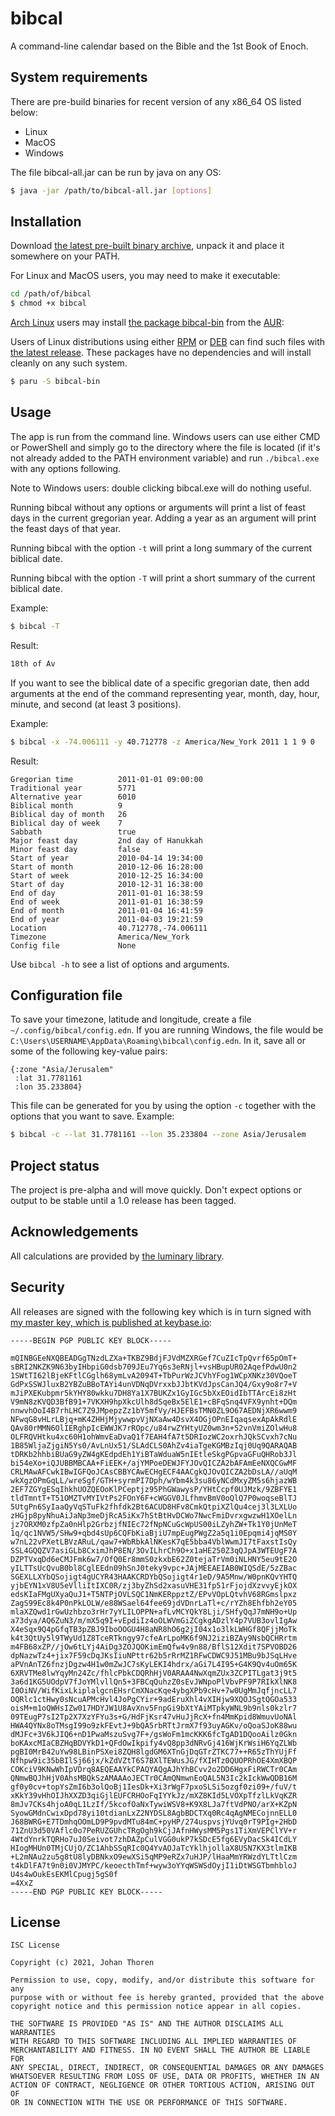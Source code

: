 # bibcal

A command-line calendar based on the Bible and the 1st Book of Enoch.

## System requirements

There are pre-build binaries for recent version of any x86_64 OS listed below:

- Linux
- MacOS
- Windows

The file bibcal-all.jar can be run by java on any OS:

``` sh
$ java -jar /path/to/bibcal-all.jar [options]
```

## Installation

Download [the latest pre-built
binary archive](https://github.com/johanthoren/bibcal/releases/latest), unpack 
it and place it somewhere on your PATH.

For Linux and MacOS users, you may need to make it executable:

``` sh
cd /path/of/bibcal
$ chmod +x bibcal
```

[Arch Linux](https://archlinux.org/) users may install [the package
bibcal-bin](https://aur.archlinux.org/packages/bibcal-bin/) from the
[AUR](https://aur.archlinux.org/):

Users of Linux distributions using either [RPM](https://en.wikipedia.org/wiki/RPM_Package_Manager) or [DEB](https://en.wikipedia.org/wiki/Deb_(file_format)) can find such files with
[the latest release](https://github.com/johanthoren/bibcal/releases/latest).
These packages have no dependencies and will install cleanly on any such system.

``` sh
$ paru -S bibcal-bin
```

## Usage

The app is run from the command line. Windows users can use either CMD or
PowerShell and simply go to the directory where the file is located (if it's not
already added to the PATH environment variable) and run `./bibcal.exe` with any
options following.

Note to Windows users: double clicking bibcal.exe will do nothing useful.

Running bibcal without any options or arguments will print a list of feast days
in the current gregorian year. Adding a year as an argument will print the feast
days of that year.

Running bibcal with the option `-t` will print a long summary of the current
biblical date.

Running bibcal with the option `-T` will print a short summary of the current
biblical date.

Example:
``` sh
$ bibcal -T
```
Result:

``` sh
18th of Av
```

If you want to see the biblical date of a specific gregorian date, then add
arguments at the end of the command representing year, month, day, hour, minute,
and second (at least 3 positions). 

Example:
``` sh
$ bibcal -x -74.006111 -y 40.712778 -z America/New_York 2011 1 1 9 0
```
Result:
```
Gregorian time          2011-01-01 09:00:00
Traditional year        5771
Alternative year        6010
Biblical month          9
Biblical day of month   26
Biblical day of week    7
Sabbath                 true
Major feast day         2nd day of Hanukkah
Minor feast day         false
Start of year           2010-04-14 19:34:00
Start of month          2010-12-06 16:28:00
Start of week           2010-12-25 16:34:00
Start of day            2010-12-31 16:38:00
End of day              2011-01-01 16:38:59
End of week             2011-01-01 16:38:59
End of month            2011-01-04 16:41:59
End of year             2011-04-03 19:21:59
Location                40.712778,-74.006111
Timezone                America/New_York
Config file             None
```

Use `bibcal -h` to see a list of options and arguments.

## Configuration file

To save your timezone, latitude and longitude, create a file
`~/.config/bibcal/config.edn`. If you are running Windows, the file would be
`C:\Users\USERNAME\AppData\Roaming\bibcal\config.edn`. In it, save all or some
of the following key-value pairs:

``` edn
{:zone "Asia/Jerusalem"
 :lat 31.7781161
 :lon 35.233804}
```

This file can be generated for you by using the option `-c` together with the
options that you want to save. Example:

``` sh
$ bibcal -c --lat 31.7781161 --lon 35.233804 --zone Asia/Jerusalem
```

## Project status

The project is pre-alpha and will move quickly. Don't expect options or output
to be stable until a 1.0 release has been tagged.

## Acknowledgements

All calculations are provided by [the luminary library](https://github.com/johanthoren/luminary).

## Security

All releases are signed with the following key which is in turn signed with [my
master key, which is published at keybase.io](https://keybase.io/johan_thoren):

``` public-key
-----BEGIN PGP PUBLIC KEY BLOCK-----

mQINBGEeNXQBEADGgTNzdLZXa+TKBZ9BdjFJVdMZXRGef7CuZIcTpQvrf65pOmT+
sBRI2NKZK9N63byIHbpiG0dsb709JEu7Yq6s3eRNjl+vsHBupUR02AqefPdwU0n2
1SWtTI62lBjeKFtlCGglh68ymLvA2094T+TbPurWzJCVhYFog1WCpXNKz30VQoeT
GdPxSSWJluxB2YBZuBBoTAYi4unVDNqDVrxxbJJbtKVdJpsCanJQ4/Gxy9o8r7+V
mJiPXEKubpmr5kYHY80wkku7DH8Ya1X7BUKZx1GyIGc5bXxEOidIbTTArcEi8zHt
V9mN8zKVQD3BfB91+7VKXH9hpXkcUlh8dSqeBx5ElE1+cBFqSnq4VFX9ynht+DQm
nnwvhOoI4B7rhLHC7Z9JMpepzZz1bY5mfVy/HJEFBsTMN0ZL9O67AEDNjXR6wwm9
NFwqG8vHLrLBjq+mK4ZHHjMjywwpvVjNXaAw4DsvX4OGjOPnEIqaqsexApAkRdlE
QAv80rMMN6OlIERghpIcEWWJK7rROpc/u84rwZYHtyUZ0wm3n+52vnVmiZOlwHu8
OLFRQVHtku4xc60H1ohWmvEaDvaQ1f7EAH4fA7t5DRIozWC2oxrhJQkSCvxh7cNu
1B85WljaZjgiN5Ys0/AvLnUx51/SLAdCLS0AhZv4iaTgeKGMBzIqj0Uq9QARAQAB
tDRKb2hhbiBUaG9yZW4gKEdpdEh1YiBTaWduaW5nIEtleSkgPGpvaGFuQHRob3Jl
bi54eXo+iQJUBBMBCAA+FiEEK+/ajYMPoeDEWJFYJOvQICZA2bAFAmEeNXQCGwMF
CRLMAwAFCwkIBwIGFQoJCAsCBBYCAwECHgECF4AACgkQJOvQICZA2bDsLA//aUqM
wkXgzOPmGqLL/wreSgf/GTH+syrmPI7Dph/wYbm4k3su86yNCdMxyZM5s6hjazWB
2EF7ZGYgESqIhkhUOZQEOoKlPCeptjz95PhGWawysP/YHtCcpf0UJMzk/9ZBFYE1
tldTmntT+T51OMZTvMYIVtPs2FOnY6F+cWGGV0JLfhmvBmV0oQlQ7P0woqseBlTJ
5UtgPn6SyIaaQyVqSTuFk2fhfdk2Bt6ACUD8HFv8CmkQtpiXZlQu4cej3l3LXLUo
zHGjp8pyNhuAiJaNp3meDjRcA5iKx7hStBtHvDCWo7NwcFmiDvrxgwzwH1XOelLn
jz7ORXM0zfpZa0nHlp2GrbzjfNIEc72fNpNCuGcWpUS00iLZyhZW+Tk1Y0jUnMeT
1q/qc1NVW5/SHw9+qbd4sUp6CQFbKiaBjiU7mpEugPWgZ2a5q1i0Epqmi4jqMS0Y
w7nL22vPXetLBVzARuL/qaw7+WbRbkAlNKesK7qE5bba4VblWwmJI7tFaxstIsQy
SSL4GQQZV7asiGLb8CximJhP8EN/3OvILhrCh9O+x1aHE250Z3qQJpA3WTEUgF7A
DZPTVxqDd6eCMJFmk6w7/OfQ0Er8mmS0zkxbE62Z0tejaTrVm0iNLHNY5eu9tE2O
yILTTsUcQvuB0bl8CglEEdn09hSnJ0teky9vpc+JAjMEEAEIAB0WIQSdE/5zZBac
SGEXLLXYbQSojigt4gUCYR43HAAKCRDYbQSojigt4r1eD/9A5Mnw/W0pnKQvYHTQ
yjbEYN1xV8U5eVlliItIXC0R/zj3byZhSd2xasuVHE31fp51rFjojdXzvvyEjkOX
edsKIaFMgUXyaQuJ1+T5NTPjOVLSQC1NmKERppztZ/EPvVOpLQtvhV68RGmslpxz
ZagS99Ec8k4P0nPkLOLW/e88WSael64fee69jdVDnrLaTl+c/rYZh8Ehfbh2eY05
mlaXZQwd1rGwUzhbzo3rHr7yYLILOPPN+afLvMCYQkY8Lji/SHfyQqJ7mNH9o+Up
a73dya/AQ6ZuN3/m/mX5q9I+vEpdiIz4oOLWVmGiZCgkgADzlY4p7VUB3ovlIgAw
X4eSqx9Q4pGfqTB3pZBJ9IboOOGU4H8aNR8hO6g2jI04x1o3lkLWHGf8QFjjMoTk
k4t3QtUy5l9TWyUd1Z8TceRTkngy97cfeArLpoMK6f9NJ2iziBZAy9NsbQCHRrtm
m4FB68xZP//jOw6tLYj4AiDg3ZOJQOKimEmQfw4v9n88/BflS12Xdit7SPVOBD26
dpNazwTz4+jix7F59cDqJKsIiuNPttr62b5rRrMZ1RFwCDWC9J51MBu9bJSqLHve
aPVnAnTZ6fnzjDgzw4H1w0mZwJC7sKyLEKI4hdrx/aGi7L4I95+G4K9Qv4uOm65K
6XRVTMe8lwYqyMn24Zc/fhlcPbkCDQRhHjV0ARAA4NwXqmZUx3ZCPITLgat3j9t5
3a6d1KG5UOdpV7fJoYMlvllQn5+3FBCqQuhzZ0sEvJWNpoPlVbvPF9P7RIkXlNK8
I0OiNV/WifKixLkiplalgcnEHsrCmXNacKqe4ybgXPb9cHv+7w0UgMmJqfjncLL7
OQRlc1ctHwy0sNcuAPMcHvl4JoPgCYir+9adEruXhl4vXIHjw9XQOJSgtQGOa533
oisM+m1oQWHsIZw017HDYJW1U8AvXnv5FnpGi9bXtYAiMTpkyWNL9b9nls0kzlr7
09TEugP7sI2Tp2X7XzYFYu3s+G/HdFjKsr47vHuJjRcX+fn4MmKpid8WmuvUoNAl
HWA4QYNx8oTMsgI99o9zkFEvtJ+9bQA5rbRTtJrmX7f93uyAGKv/oQoaSJoK88wu
dMJFc+3V6kJIQ6+nD1PwaMszuSvg7F+/gsWoFm1mcKKK6fcTgAD1DQooAilz0Gkn
boKAxcMIaCBZHqBDVYkD1+QFdOwIkpify4vQ8pp3dNRvGj416WjKrWsiH6YqZLWb
pgBI0MrB42uYw98LBinPSXei8ZQH8lgdGM6XTnGjDqGTrZTKC77++R65zThYUjFf
Nfhpw9ic35bBIlSj66jx/kZdVZtT6S7BXlTEWusJG/fXIHTz0QUOPRhOE4XmXBQP
COKciV9KNwWhIpVDrq8AEQEAAYkCPAQYAQgAJhYhBCvv2o2DD6HgxFiRWCTr0CAm
QNmwBQJhHjV0AhsMBQkSzAMAAAoJECTr0CAmQNmwnEoQAL5N3Ic2kIckWwQDB16M
gf0y0cv+topYsZmI6b3olQoBj1IesDk+Xi3rWgF7pxoSLSi5ozgf0zi09+/fuV/t
xKkY39vHhOIJhXXZD3qiGjlEUFCRHOoFqIYYkJz/mXZ8KId5LVOXpTfzlLkVqKZR
8mJv7CKs4hjoA0qL1LzIf/5kcofOaNxTywiWSV8+K9X8LJa7ftVdPNO/arX+KZpN
SyowGMdnCwixDpd78yi10tdianLxZ2NYDSL8AgbBDCTXq0Rc4qAgNMECojnnELL0
J68BWRG+E7TDmhqOOmLD9P9pvdMTu84mC+pyHP/274uspvsjYUvq0rT9PIg+2HbD
71ZnU3d50VAflc0o7PeRUZGUhcTRgOgh9kCjJAfnHWysMM5Pgs1TiXmVEPClYV+r
4WtdYnrkTQRHo7uJ0Seivot7zhDAZpCulVGG0ukP7kSDcE5fg6EVyDacSk4ICdLY
HIogMHUn0TMjCUjO/ZC1AhbSSqRIc0Q4YvAOJaTcYklhjollaX8USN7KX3tlmIKB
+L2mNAu2zu5g8tU8lyDBNkxO9ewXSi5qMP9eRZx7uHJP/lHaaMmYRWzdYLTtlCzm
t4kDlFA7t9n0i0VJMYPC/keoecthTmf+wyw3oYYqWSWSdOyjI1iDtWSGTbmhbloJ
U4s4wOukEsEKMlCpugj5gS0f
=4XxZ
-----END PGP PUBLIC KEY BLOCK-----
```

## License

```
ISC License

Copyright (c) 2021, Johan Thoren

Permission to use, copy, modify, and/or distribute this software for any
purpose with or without fee is hereby granted, provided that the above
copyright notice and this permission notice appear in all copies.

THE SOFTWARE IS PROVIDED "AS IS" AND THE AUTHOR DISCLAIMS ALL WARRANTIES
WITH REGARD TO THIS SOFTWARE INCLUDING ALL IMPLIED WARRANTIES OF
MERCHANTABILITY AND FITNESS. IN NO EVENT SHALL THE AUTHOR BE LIABLE FOR
ANY SPECIAL, DIRECT, INDIRECT, OR CONSEQUENTIAL DAMAGES OR ANY DAMAGES
WHATSOEVER RESULTING FROM LOSS OF USE, DATA OR PROFITS, WHETHER IN AN
ACTION OF CONTRACT, NEGLIGENCE OR OTHER TORTIOUS ACTION, ARISING OUT OF
OR IN CONNECTION WITH THE USE OR PERFORMANCE OF THIS SOFTWARE.
```
